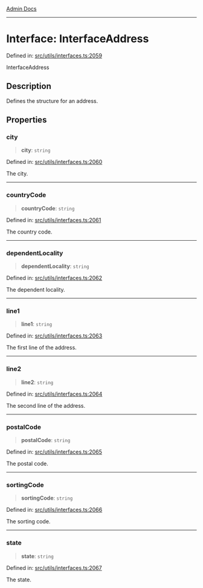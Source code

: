 [Admin Docs](/)

***

# Interface: InterfaceAddress

Defined in: [src/utils/interfaces.ts:2059](https://github.com/PalisadoesFoundation/talawa-admin/blob/main/src/utils/interfaces.ts#L2059)

InterfaceAddress

## Description

Defines the structure for an address.

## Properties

### city

> **city**: `string`

Defined in: [src/utils/interfaces.ts:2060](https://github.com/PalisadoesFoundation/talawa-admin/blob/main/src/utils/interfaces.ts#L2060)

The city.

***

### countryCode

> **countryCode**: `string`

Defined in: [src/utils/interfaces.ts:2061](https://github.com/PalisadoesFoundation/talawa-admin/blob/main/src/utils/interfaces.ts#L2061)

The country code.

***

### dependentLocality

> **dependentLocality**: `string`

Defined in: [src/utils/interfaces.ts:2062](https://github.com/PalisadoesFoundation/talawa-admin/blob/main/src/utils/interfaces.ts#L2062)

The dependent locality.

***

### line1

> **line1**: `string`

Defined in: [src/utils/interfaces.ts:2063](https://github.com/PalisadoesFoundation/talawa-admin/blob/main/src/utils/interfaces.ts#L2063)

The first line of the address.

***

### line2

> **line2**: `string`

Defined in: [src/utils/interfaces.ts:2064](https://github.com/PalisadoesFoundation/talawa-admin/blob/main/src/utils/interfaces.ts#L2064)

The second line of the address.

***

### postalCode

> **postalCode**: `string`

Defined in: [src/utils/interfaces.ts:2065](https://github.com/PalisadoesFoundation/talawa-admin/blob/main/src/utils/interfaces.ts#L2065)

The postal code.

***

### sortingCode

> **sortingCode**: `string`

Defined in: [src/utils/interfaces.ts:2066](https://github.com/PalisadoesFoundation/talawa-admin/blob/main/src/utils/interfaces.ts#L2066)

The sorting code.

***

### state

> **state**: `string`

Defined in: [src/utils/interfaces.ts:2067](https://github.com/PalisadoesFoundation/talawa-admin/blob/main/src/utils/interfaces.ts#L2067)

The state.
